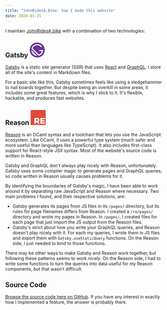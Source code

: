 ```yaml
---
title: "JohnRidesA.Bike: how I made this website"
date: 2020-01-25
---
```

I maintain [JohnRidesA.bike](https://johnridesa.bike/) with a combination of
two technologies:

## Gatsby ![](./gatsby.svg)

[Gatsby](https://www.gatsbyjs.org/) is a static site generator (SSR) that uses
[React](https://reactjs.org/) and [GraphQL](https://graphql.org/). I store all
of the site's content in Markdown files.

For a basic site like this, Gatsby sometimes feels like using a sledgehammer
to nail boards together. But despite being an overkill in some areas, it
includes some great features, which is why I stick to it. It's flexible,
hackable, and produces fast websites.

## Reason ![](./reason.svg)

[Reason](https://reasonml.github.io/) is an OCaml syntax and a toolchain that lets you use the JavaScript
ecosystem. Like OCaml, it uses a powerful type system (much safer and more
useful than languages like TypeScript). It also includes first-class support
for React-style JSX syntax. Most of the website's source code is written in
Reason.

Gatsby and GraphQL don't always play nicely with Reason, unfortunately. Gatsby
uses some compiler magic to generate pages and GraphQL queries, so code
written in Reason usually causes problems for it.

By identifying the boundaries of Gatsby's magic, I have been able to work
around it by separating raw JavaScript and Reason where necessary. Two main
problems I found, and their respective solutions, are:

- Gatsby generates its pages from JS files in its `/pages/` directory, but its
  rules for page filenames differs from Reason. I created a `/re/pages/`
  directory and wrote my pages in Reason. In `/pages/`, I created files for
  each page that just import the JS output from the Reason files.
- Gatsby's strict about how you write your GraphQL queries, and Reason doesn't
  play nicely with it. For each my queries, I wrote them in JS files and export
  them with `Gatsby.useStaticQuery` functions. On the Reason side, I just
  needed to bind to those functions.

There may be other ways to make Gatsby and Reason work together, but following
these patterns seems to work nicely. On the Reason side, I had to write some
functions to turn the queries into data useful for my Reason components, but
that wasn't difficult.

## Source Code

[Browse the source code here on GitHub](https://github.com/johnridesabike/johnridesabike.github.io). If you have any interest in exactly how I implemented a feature, the answer is probably there.
